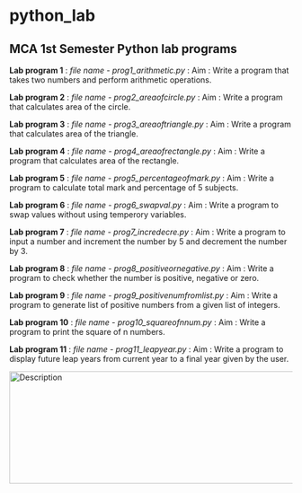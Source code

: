 # python_lab
##  MCA 1st Semester Python lab programs

**Lab program 1** : _file name - prog1_arithmetic.py_ :
                    Aim : Write a program that takes two numbers and perform arithmetic operations.

**Lab program 2** : _file name - prog2_areaofcircle.py_ :
                    Aim : Write a program that calculates area of the circle.

**Lab program 3** : _file name - prog3_areaoftriangle.py_ :
                    Aim : Write a program that calculates area of the triangle.

**Lab program 4** : _file name - prog4_areaofrectangle.py_ :
                    Aim : Write a program that calculates area of the rectangle.

**Lab program 5** : _file name - prog5_percentageofmark.py_ :
                    Aim : Write a program to calculate total mark and percentage of 5 subjects.

**Lab program 6** : _file name - prog6_swapval.py_ :
                    Aim : Write a program to swap values without using temperory variables.

**Lab program 7** : _file name - prog7_incredecre.py_ :
                    Aim : Write a program to input a number and increment the number by 5 and
                          decrement the number by 3.

**Lab program 8** : _file name - prog8_positiveornegative.py_ :
                    Aim : Write a program to check whether the number is positive, negative or zero.

**Lab program 9** : _file name - prog9_positivenumfromlist.py_ :
                    Aim : Write a program to generate list of positive numbers from a given list of integers.

**Lab program 10** : _file name - prog10_squareofnnum.py_ :
                    Aim : Write a program to print the square of n numbers.

**Lab program 11** : _file name - prog11_leapyear.py_ :
                    Aim : Write a program to display future leap years from current year to a final year given by the user.

<img src="https://i.giphy.com/media/v1.Y2lkPTc5MGI3NjExeWI5cGphaHZ5OTB1dXp0MThvaW1zMnlwcWhjZ3I1a2E1Yjc2OXFpdyZlcD12MV9pbnRlcm5hbF9naWZfYnlfaWQmY3Q9Zw/coxQHKASG60HrHtvkt/giphy.gif" alt="Description" width="1200" height="200">



